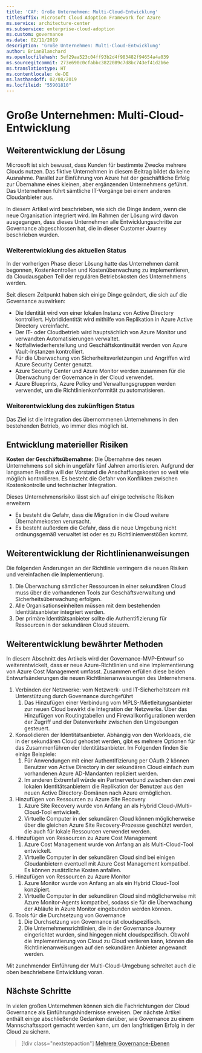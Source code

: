 ```yaml
---
title: 'CAF: Große Unternehmen: Multi-Cloud-Entwicklung'
titleSuffix: Microsoft Cloud Adoption Framework for Azure
ms.service: architecture-center
ms.subservice: enterprise-cloud-adoption
ms.custom: governance
ms.date: 02/11/2019
description: 'Große Unternehmen: Multi-Cloud-Entwicklung'
author: BrianBlanchard
ms.openlocfilehash: 5ef29aa523c04ff93b2d4f983482f94654a4a039
ms.sourcegitcommit: 273e690c0cfabbc3822089c7d8bc743ef41d2b6e
ms.translationtype: HT
ms.contentlocale: de-DE
ms.lasthandoff: 02/08/2019
ms.locfileid: "55901810"
---
```

# <a name="large-enterprise-multi-cloud-evolution"></a>Große Unternehmen: Multi-Cloud-Entwicklung

## <a name="evolution-of-the-narrative"></a>Weiterentwicklung der Lösung

Microsoft ist sich bewusst, dass Kunden für bestimmte Zwecke mehrere Clouds nutzen. Das fiktive Unternehmen in diesem Beitrag bildet da keine Ausnahme. Parallel zur Einführung von Azure hat der geschäftliche Erfolg zur Übernahme eines kleinen, aber ergänzenden Unternehmens geführt. Das Unternehmen führt sämtliche IT-Vorgänge bei einem anderen Cloudanbieter aus.

In diesem Artikel wird beschrieben, wie sich die Dinge ändern, wenn die neue Organisation integriert wird. Im Rahmen der Lösung wird davon ausgegangen, dass dieses Unternehmen alle Entwicklungsschritte zur Governance abgeschlossen hat, die in dieser Customer Journey beschrieben wurden.

### <a name="evolution-of-the-current-state"></a>Weiterentwicklung des aktuellen Status

In der vorherigen Phase dieser Lösung hatte das Unternehmen damit begonnen, Kostenkontrollen und Kostenüberwachung zu implementieren, da Cloudausgaben Teil der regulären Betriebskosten des Unternehmens werden.

Seit diesem Zeitpunkt haben sich einige Dinge geändert, die sich auf die Governance auswirken:

- Die Identität wird von einer lokalen Instanz von Active Directory kontrolliert. Hybrididentität wird mithilfe von Replikation in Azure Active Directory vereinfacht.
- Der IT- oder Cloudbetrieb wird hauptsächlich von Azure Monitor und verwandten Automatisierungen verwaltet.
- Notfallwiederherstellung und Geschäftskontinuität werden von Azure Vault-Instanzen kontrolliert.
- Für die Überwachung von Sicherheitsverletzungen und Angriffen wird Azure Security Center genutzt.
- Azure Security Center und Azure Monitor werden zusammen für die Überwachung der Governance in der Cloud verwendet.
- Azure Blueprints, Azure Policy und Verwaltungsgruppen werden verwendet, um die Richtlinienkonformität zu automatisieren.

### <a name="evolution-of-the-future-state"></a>Weiterentwicklung des zukünftigen Status

Das Ziel ist die Integration des übernommenen Unternehmens in den bestehenden Betrieb, wo immer dies möglich ist.

## <a name="evolution-of-tangible-risks"></a>Entwicklung materieller Risiken

**Kosten der Geschäftsübernahme**: Die Übernahme des neuen Unternehmens soll sich in ungefähr fünf Jahren amortisieren. Aufgrund der langsamen Rendite will der Vorstand die Anschaffungskosten so weit wie möglich kontrollieren. Es besteht die Gefahr von Konflikten zwischen Kostenkontrolle und technischer Integration.

Dieses Unternehmensrisiko lässt sich auf einige technische Risiken erweitern

- Es besteht die Gefahr, dass die Migration in die Cloud weitere Übernahmekosten verursacht.
- Es besteht außerdem die Gefahr, dass die neue Umgebung nicht ordnungsgemäß verwaltet ist oder es zu Richtlinienverstößen kommt.

## <a name="evolution-of-the-policy-statements"></a>Weiterentwicklung der Richtlinienanweisungen

Die folgenden Änderungen an der Richtlinie verringern die neuen Risiken und vereinfachen die Implementierung.

1. Die Überwachung sämtlicher Ressourcen in einer sekundären Cloud muss über die vorhandenen Tools zur Geschäftsverwaltung und Sicherheitsüberwachung erfolgen.
2. Alle Organisationseinheiten müssen mit dem bestehenden Identitätsanbieter integriert werden.
3. Der primäre Identitätsanbieter sollte die Authentifizierung für Ressourcen in der sekundären Cloud steuern.

## <a name="evolution-of-the-best-practices"></a>Weiterentwicklung bewährter Methoden

In diesem Abschnitt des Artikels wird der Governance-MVP-Entwurf so weiterentwickelt, dass er neue Azure-Richtlinien und eine Implementierung von Azure Cost Management umfasst. Zusammen erfüllen diese beiden Entwurfsänderungen die neuen Richtlinienanweisungen des Unternehmens.

1. Verbinden der Netzwerke: vom Netzwerk- und IT-Sicherheitsteam mit Unterstützung durch Governance durchgeführt
    1. Das Hinzufügen einer Verbindung vom MPLS-/Mietleitungsanbieter zur neuen Cloud bewirkt die Integration der Netzwerke. Über das Hinzufügen von Routingtabellen und Firewallkonfigurationen werden der Zugriff und der Datenverkehr zwischen den Umgebungen gesteuert.
2. Konsolidieren der Identitätsanbieter. Abhängig von den Workloads, die in der sekundären Cloud gehostet werden, gibt es mehrere Optionen für das Zusammenführen der Identitätsanbieter. Im Folgenden finden Sie einige Beispiele:
    1. Für Anwendungen mit einer Authentifizierung per OAuth 2 können Benutzer von Active Directory in der sekundären Cloud einfach zum vorhandenen Azure AD-Mandanten repliziert werden.
    2. Im anderen Extremfall würde ein Partnerverbund zwischen den zwei lokalen Identitätsanbietern die Replikation der Benutzer aus den neuen Active Directory-Domänen nach Azure ermöglichen.
3. Hinzufügen von Ressourcen zu Azure Site Recovery
    1. Azure Site Recovery wurde von Anfang an als Hybrid Cloud-/Multi-Cloud-Tool entwickelt.
    2. Virtuelle Computer in der sekundären Cloud können möglicherweise über die gleichen Azure Site Recovery-Prozesse geschützt werden, die auch für lokale Ressourcen verwendet werden.
4. Hinzufügen von Ressourcen zu Azure Cost Management
    1. Azure Cost Management wurde von Anfang an als Multi-Cloud-Tool entwickelt.
    2. Virtuelle Computer in der sekundären Cloud sind bei einigen Cloudanbietern eventuell mit Azure Cost Management kompatibel. Es können zusätzliche Kosten anfallen.
5. Hinzufügen von Ressourcen zu Azure Monitor
    1. Azure Monitor wurde von Anfang an als ein Hybrid Cloud-Tool konzipiert.
    2. Virtuelle Computer in der sekundären Cloud sind möglicherweise mit Azure Monitor-Agents kompatibel, sodass sie für die Überwachung der Abläufe in Azure Monitor eingebunden werden können.
6. Tools für die Durchsetzung von Governance
    1. Die Durchsetzung von Governance ist cloudspezifisch.
    2. Die Unternehmensrichtlinien, die in der Governance Journey eingerichtet wurden, sind hingegen nicht cloudspezifisch. Obwohl die Implementierung von Cloud zu Cloud variieren kann, können die Richtlinienanweisungen auf den sekundären Anbieter angewandt werden.

Mit zunehmender Einführung der Multi-Cloud-Umgebung schreitet auch die oben beschriebene Entwicklung voran.

## <a name="next-steps"></a>Nächste Schritte

In vielen großen Unternehmen können sich die Fachrichtungen der Cloud Governance als Einführungshindernisse erweisen. Der nächste Artikel enthält einige abschließende Gedanken darüber, wie Governance zu einem Mannschaftssport gemacht werden kann, um den langfristigen Erfolg in der Cloud zu sichern.

> [!div class="nextstepaction"]
> [Mehrere Governance-Ebenen](./multiple-layers-of-governance.md)
